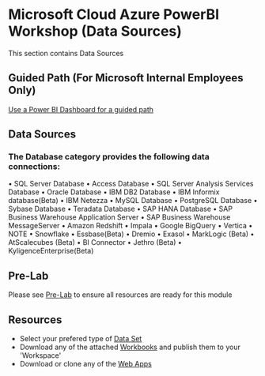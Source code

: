# Microsoft Cloud Azure PowerBI Workshop (Data Sources)
This section contains Data Sources 

## Guided Path (For Microsoft Internal Employees Only)
[Use a Power BI Dashboard for a guided path](https://msit.powerbi.com/groups/me/apps/b8b1db8c-97e7-4bb6-a350-94f4b08ff7f3)

## Data Sources

### The Database category provides the following data connections:

•	SQL Server Database
•	Access Database
•	SQL Server Analysis Services Database
•	Oracle Database
•	IBM DB2 Database
•	IBM Informix database(Beta)
•	IBM Netezza
•	MySQL Database
•	PostgreSQL Database
•	Sybase Database
•	Teradata Database
•	SAP HANA Database
•	SAP Business Warehouse Application Server
•	SAP Business Warehouse MessageServer
•	Amazon Redshift
•	Impala
•	Google BigQuery
•	Vertica
•	NOTE
•	Snowflake
•	Essbase(Beta)
•	Dremio
•	Exasol
•	MarkLogic (Beta)
•	AtScalecubes (Beta)
•	BI Connector
•	Jethro (Beta)
•	KyligenceEnterprise(Beta)


## Pre-Lab
Please see [Pre-Lab](../1.%20Pre-Lab%20Work) to ensure all resources are ready for this module

## Resources
- Select your prefered type of [Data Set](../1.%20Data%20Sets)
- Download any of the attached [Workbooks](https://github.com/hnc198/AzurePowerBI/tree/master/2.%20Workbooks) and publish them to your 'Workspace' 
- Download or clone any of the [Web Apps](https://github.com/hnc198/AzurePowerBI/tree/master/3.%20Web%20Apps) 
